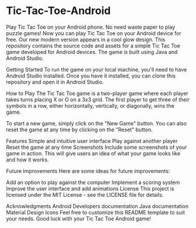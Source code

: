# Tic-Tac-Toe-Android
Play Tic Tac Toe on your Android phone. No need waste paper to play puzzle games! Now you can play Tic Tac Toe on your Android device for free. Our new modern version appears in a cool glow design.
This repository contains the source code and assets for a simple Tic Tac Toe game developed for Android devices. The game is built using Java and Android Studio.

Getting Started
To run the game on your local machine, you'll need to have Android Studio installed. Once you have it installed, you can clone this repository and open it in Android Studio.

How to Play
The Tic Tac Toe game is a two-player game where each player takes turns placing X or O on a 3x3 grid. The first player to get three of their symbols in a row, either horizontally, vertically, or diagonally, wins the game.

To start a new game, simply click on the "New Game" button. You can also reset the game at any time by clicking on the "Reset" button.

Features
Simple and intuitive user interface
Play against another player
Reset the game at any time
Screenshots
Include some screenshots of your game in action. This will give users an idea of what your game looks like and how it works.

Future Improvements
Here are some ideas for future improvements:

Add an option to play against the computer
Implement a scoring system
Improve the user interface and add animations
License
This project is licensed under the MIT License - see the LICENSE file for details.

Acknowledgments
Android Developers documentation
Java documentation
Material Design Icons
Feel free to customize this README template to suit your needs. Good luck with your Tic Tac Toe Android game!
